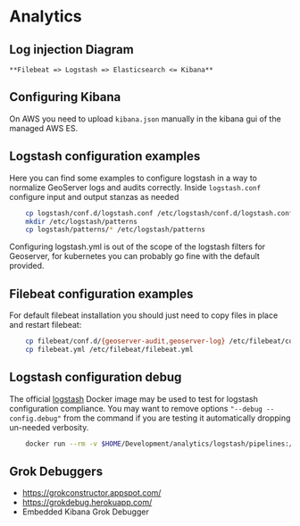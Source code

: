 # Analytics

## Log injection Diagram

    **Filebeat => Logstash => Elasticsearch <= Kibana**

## Configuring Kibana

On AWS you need to upload `kibana.json` manually in the kibana gui of the managed AWS ES. 
## Logstash configuration examples

Here you can find some examples to configure logstash in a way to normalize GeoServer logs and audits correctly.
Inside `logstash.conf` configure input and output stanzas as needed

```bash
    cp logstash/conf.d/logstash.conf /etc/logstash/conf.d/logstash.conf
    mkdir /etc/logstash/patterns
    cp logstash/patterns/* /etc/logstash/patterns
```

Configuring logstash.yml is out of the scope of the logstash filters for Geoserver, for kubernetes you can probably go fine with the default provided.

## Filebeat configuration examples

For default filebeat installation you should just need to copy files in place and restart filebeat:

```bash
    cp filebeat/conf.d/{geoserver-audit,geoserver-log} /etc/filebeat/conf.d/
    cp filebeat.yml /etc/filebeat/filebeat.yml
```

## Logstash configuration debug

The official [logstash](https://www.elastic.co/guide/en/logstash/current/docker.html) Docker image may be used to test for logstash configuration compliance. You may want to remove options `"--debug --config.debug"` from the command if you are testing it automatically dropping un-needed verbosity.

```bash
    docker run --rm -v $HOME/Development/analytics/logstash/pipelines:/checkvolume docker.elastic.co/logstash/logstash:7.1.2 logstash --debug --config.debug --config.test_and_exit -f /checkvolume/logstash.conf
```

## Grok Debuggers

- <https://grokconstructor.appspot.com/>
- <https://grokdebug.herokuapp.com/>
- Embedded Kibana Grok Debugger
